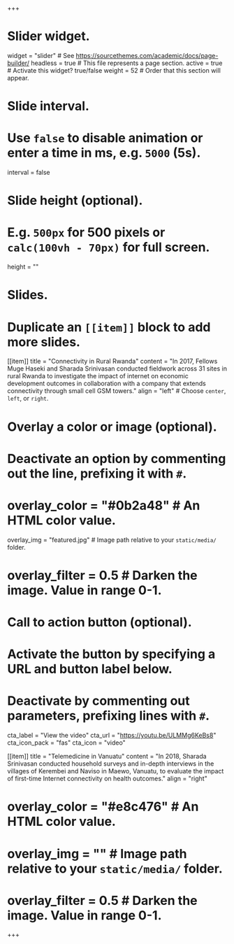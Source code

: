 +++
# Slider widget.
widget = "slider"  # See https://sourcethemes.com/academic/docs/page-builder/
headless = true  # This file represents a page section.
active = true  # Activate this widget? true/false
weight = 52 # Order that this section will appear.

# Slide interval.
# Use `false` to disable animation or enter a time in ms, e.g. `5000` (5s).
interval = false

# Slide height (optional).
# E.g. `500px` for 500 pixels or `calc(100vh - 70px)` for full screen.
height = ""

# Slides.
# Duplicate an `[[item]]` block to add more slides.
[[item]]
  title = "Connectivity in Rural Rwanda"
  content = "In 2017, Fellows Muge Haseki and Sharada Srinivasan conducted fieldwork across 31 sites in rural Rwanda to investigate the impact of internet on economic development outcomes in collaboration with a company that extends connectivity through small cell GSM towers."
  align = "left"  # Choose `center`, `left`, or `right`.

  # Overlay a color or image (optional).
  #   Deactivate an option by commenting out the line, prefixing it with `#`.
  # overlay_color = "#0b2a48"  # An HTML color value.
  overlay_img = "featured.jpg"  # Image path relative to your `static/media/` folder.
  # overlay_filter = 0.5  # Darken the image. Value in range 0-1.

  # Call to action button (optional).
  #   Activate the button by specifying a URL and button label below.
  #   Deactivate by commenting out parameters, prefixing lines with `#`.
  cta_label = "View the video"
  cta_url = "https://youtu.be/ULMMg6KeBs8"
  cta_icon_pack = "fas"
  cta_icon = "video"

[[item]]
  title = "Telemedicine in Vanuatu"
  content = "In 2018, Sharada Srinivasan conducted household surveys and in-depth interviews in the villages of Kerembei and Naviso in Maewo, Vanuatu, to evaluate the impact of first-time Internet connectivity on health outcomes."
  align = "right"

  # overlay_color = "#e8c476"  # An HTML color value.
  # overlay_img = ""  # Image path relative to your `static/media/` folder.
  # overlay_filter = 0.5  # Darken the image. Value in range 0-1.
  



+++
